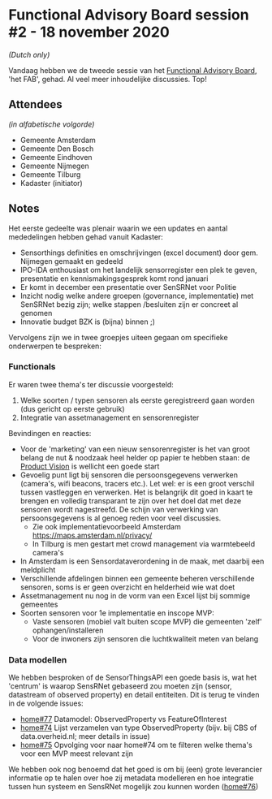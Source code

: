 # Functional Advisory Board session #2 - 18 november 2020

_(Dutch only)_

Vandaag hebben we de tweede sessie van het [Functional Advisory Board](../docs/FAB.md), 'het FAB', gehad. Al veel meer inhoudelijke discussies. Top!

## Attendees

_(in alfabetische volgorde)_

- Gemeente Amsterdam
- Gemeente Den Bosch
- Gemeente Eindhoven
- Gemeente Nijmegen
- Gemeente Tilburg
- Kadaster (initiator)

## Notes

Het eerste gedeelte was plenair waarin we een updates en aantal mededelingen hebben gehad vanuit Kadaster:

- Sensorthings definities en omschrijvingen (excel document) door gem. Nijmegen gemaakt en gedeeld
- IPO-IDA enthousiast om het landelijk sensorregister een plek te geven, presentatie en kennismakingsgesprek komt rond januari
- Er komt in december een presentatie over SenSRNet voor Politie
- Inzicht nodig welke andere groepen (governance, implementatie) met SenSRNet bezig zijn; welke stappen /besluiten zijn er concreet al genomen
- Innovatie budget BZK is (bijna) binnen ;)

Vervolgens zijn we in twee groepjes uiteen gegaan om specifieke onderwerpen te bespreken:

### Functionals

Er waren twee thema's ter discussie voorgesteld:
1) Welke soorten / typen sensoren als eerste geregistreerd gaan worden (dus gericht op eerste gebruik)
2) Integratie van assetmanagement en sensorenregister

Bevindingen en reacties:
- Voor de 'marketing' van een nieuw sensorenregister is het van groot belang de nut & noodzaak heel helder op papier te hebben staan: de [Product Vision](https://github.com/kadaster-labs/sensrnet-home/blob/master/docs/ProductVision.md) is wellicht een goede start
- Gevoelig punt ligt bij sensoren die persoonsgegevens verwerken (camera's, wifi beacons, tracers etc.). Let wel: er is een groot verschil tussen vastleggen en verwerken. Het is belangrijk dit goed in kaart te brengen en volledig transparant te zijn over het doel dat met deze sensoren wordt nagestreefd. De schijn van verwerking van persoonsgegevens is al genoeg reden voor veel discussies.
  - Zie ook implementatievoorbeeld Amsterdam https://maps.amsterdam.nl/privacy/
  - In Tilburg is men gestart met crowd management via warmtebeeld camera's
- In Amsterdam is een Sensordataverordening in de maak, met daarbij een meldplicht
- Verschillende afdelingen binnen een gemeente beheren verschillende sensoren, soms is er geen overzicht en helderheid wie wat doet
- Assetmanagement nu nog in de vorm van een Excel lijst bij sommige gemeentes
- Soorten sensoren voor 1e implementatie en inscope MVP:
  - Vaste sensoren (mobiel valt buiten scope MVP) die gemeenten 'zelf' ophangen/installeren
  - Voor de inwoners zijn sensoren die luchtkwaliteit meten van belang

### Data modellen

We hebben besproken of de SensorThingsAPI een goede basis is, wat het 'centrum' is waarop SensRNet gebaseerd zou moeten zijn (sensor, datastream of observed property) en detail entiteiten. Dit is terug te vinden in de volgende issues:

- [home#77](https://github.com/kadaster-labs/sensrnet-home/issues/77) Datamodel: ObservedProperty vs FeatureOfInterest
- [home#74](https://github.com/kadaster-labs/sensrnet-home/issues/74) Lijst verzamelen van type ObservedProperty (bijv. bij CBS of data.overheid.nl; meer details in issue)
- [home#75](https://github.com/kadaster-labs/sensrnet-home/issues/75) Opvolging voor naar home#74 om te filteren welke thema's voor een MVP meest relevant zijn

We hebben ook nog benoemd dat het goed is om bij (een) grote leverancier informatie op te halen over hoe zij metadata modelleren en hoe integratie tussen hun systeem en SensRNet mogelijk zou kunnen worden ([home#76](https://github.com/kadaster-labs/sensrnet-home/issues/76))
